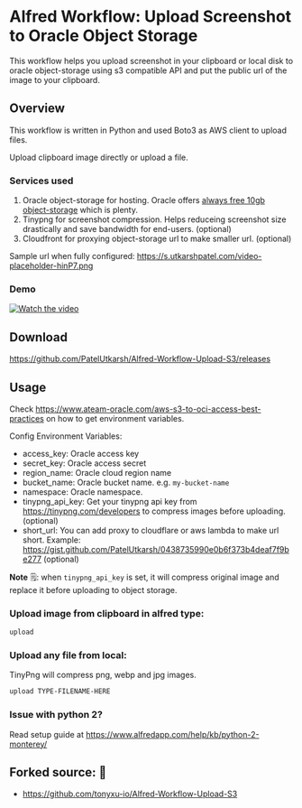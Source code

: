 # Alfred Workflow: Upload Screenshot to Oracle Object Storage

This workflow helps you upload screenshot in your clipboard or local disk to oracle object-storage using s3 compatible API and put the public url of the image to your clipboard.


## Overview

This workflow is written in Python and used Boto3 as AWS client to upload files.

Upload clipboard image directly or upload a file.

### Services used

1. Oracle object-storage for hosting. Oracle offers [always free 10gb object-storage](https://www.oracle.com/cloud/free/#always-free) which is plenty. 
2. Tinypng for screenshot compression. Helps reduceing screenshot size drastically and save bandwidth for end-users. (optional)
3. Cloudfront for proxying object-storage url to make smaller url. (optional)

Sample url when fully configured: https://s.utkarshpatel.com/video-placeholder-hinP7.png

### Demo

[![Watch the video](https://s.utkarshpatel.com/video-placeholder-hinP7.png)](https://s.utkarshpatel.com/screenshot-workflow-encoded-4E1b7.mp4)


## Download

https://github.com/PatelUtkarsh/Alfred-Workflow-Upload-S3/releases

## Usage

Check https://www.ateam-oracle.com/aws-s3-to-oci-access-best-practices on how to get environment variables.

Config Environment Variables:

- access_key: Oracle access key
- secret_key: Oracle access secret
- region_name: Oracle cloud region name
- bucket_name: Oracle bucket name. e.g. `my-bucket-name`
- namespace: Oracle namespace.
- tinypng_api_key: Get your tinypng api key from https://tinypng.com/developers to compress images before uploading. (optional)
- short_url: You can add proxy to cloudflare or aws lambda to make url short. Example: https://gist.github.com/PatelUtkarsh/0438735990e0b6f373b4deaf7f9be277 (optional)

**Note** 🗒️: when `tinypng_api_key` is set, it will compress original image and replace it before uploading to object storage.

### Upload image from clipboard in alfred type:

```bash
upload
```

### Upload any file from local:

TinyPng will compress png, webp and jpg images.


```bash
upload TYPE-FILENAME-HERE
```

### Issue with python 2?
Read setup guide at https://www.alfredapp.com/help/kb/python-2-monterey/

## Forked source: 🙌
- https://github.com/tonyxu-io/Alfred-Workflow-Upload-S3
